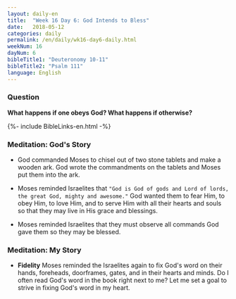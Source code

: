 ```yaml
---
layout: daily-en
title:  "Week 16 Day 6: God Intends to Bless"
date:   2018-05-12
categories: daily
permalink: /en/daily/wk16-day6-daily.html
weekNum: 16
dayNum: 6
bibleTitle1: "Deuteronomy 10-11"
bibleTitle2: "Psalm 111"
language: English
---
```


### Question
**What happens if one obeys God? What happens if otherwise?**

{%- include BibleLinks-en.html -%}

### Meditation: God's Story  
+ God commanded Moses to chisel out of two stone tablets and make a wooden ark. God wrote the commandments on the tablets and Moses put them into the ark.

+ Moses reminded Israelites that `"God is God of gods and Lord of lords, the great God, mighty and awesome."` God wanted them to fear Him, to obey Him, to love Him, and to serve Him with all their hearts and souls so that they may live in His grace and blessings.

+ Moses reminded Israelites that they must observe all commands God gave them so they may be blessed.

### Meditation: My Story  
+ **Fidelity** Moses reminded the Israelites again to fix God's word on their hands, foreheads, doorframes, gates, and in their hearts and minds. Do I often read God's word in the book right next to me? Let me set a goal to strive in fixing God's word in my heart.
